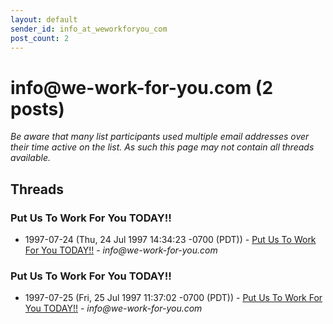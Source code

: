 ```yaml
---
layout: default
sender_id: info_at_weworkforyou_com
post_count: 2
---
```


# info<span>@</span>we-work-for-you.com (2 posts)

_Be aware that many list participants used multiple email addresses over their time active on the list. As such this page may not contain all threads available._

## Threads

### Put Us To Work For You TODAY!!
+ 1997-07-24 (Thu, 24 Jul 1997 14:34:23 -0700 (PDT)) - [Put Us To Work For You TODAY!!](/archive/1997/07/fbfa3bbcd0debc1d81abd50a653be35ba0c0c27c59bc291f0290a1cde0a6d29c) - _info@we-work-for-you.com_

### Put Us To Work For You TODAY!!
+ 1997-07-25 (Fri, 25 Jul 1997 11:37:02 -0700 (PDT)) - [Put Us To Work For You TODAY!!](/archive/1997/07/60173fc1ef24634401e0d5c1c7d4d50ea54e265735480592ad3ea7a08e346f35) - _info@we-work-for-you.com_

